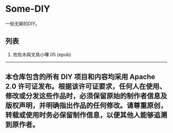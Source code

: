 # Some-DIY

一些无聊的DIY。 

## 列表
1. 佐佐木與文鳥小嗶 05 (epub)

----
本仓库包含的所有 DIY 项目和内容均采用 Apache 2.0 许可证发布。根据该许可证要求，任何人在使用、修改或分发这些作品时，必须保留原始的制作者信息及版权声明，并明确指出作品的任何修改。请尊重原创，转载或使用时务必保留制作信息，以便其他人能够追溯到原作者。
----
